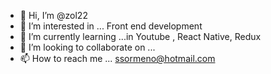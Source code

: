 - 👋 Hi, I’m @zol22
- 👀 I’m interested in ... Front end development
- 🌱 I’m currently learning ...in Youtube , React Native, Redux
- 💞️ I’m looking to collaborate on ...
- 📫 How to reach me ... ssormeno@hotmail.com

<!---
zol22/zol22 is a ✨ special ✨ repository because its `README.md` (this file) appears on your GitHub profile.
You can click the Preview link to take a look at your changes.
--->
